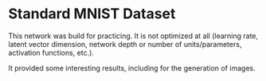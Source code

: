 # Standard MNIST Dataset

This network was build for practicing. It is not optimized at all (learning rate, latent vector dimension, network depth or number of units/parameters, activation functions, etc.).

It provided some interesting results, including for the generation of images.
